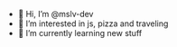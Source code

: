 - 👋 Hi, I’m @mslv-dev
- 👀 I’m interested in js, pizza and traveling
- 🌱 I’m currently learning new stuff 

<!---
mslv-dev/mslv-dev is a ✨ special ✨ repository because its `README.md` (this file) appears on your GitHub profile.
You can click the Preview link to take a look at your changes.
--->
